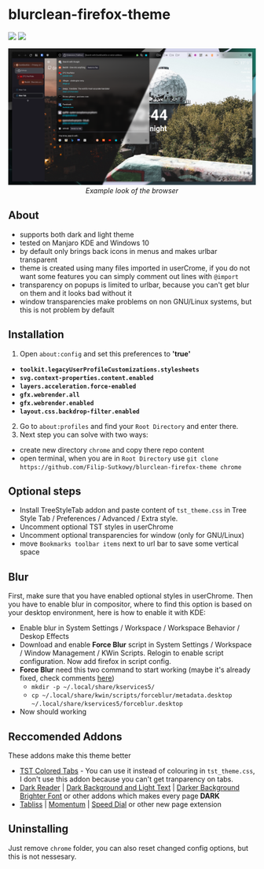 # blurclean-firefox-theme
<img src="https://img.shields.io/badge/Firefox_Browser-FF7139?style=for-the-badge&logo=Firefox-Browser&logoColor=white" />
<img src="https://img.shields.io/badge/CSS3-1572B6?style=for-the-badge&logo=css3&logoColor=white" />

<p align="center"><img alt="Example look with theme" src="other/browser.png"/><br/><i>Example look of the browser</i></p>

## About
+ supports both dark and light theme
+ tested on Manjaro KDE and Windows 10
+ by default only brings back icons in menus and makes urlbar transparent
+ theme is created using many files imported in userCrome, if you do not want some features you can simply comment out lines with `@import`
+ transparency on popups is limited to urlbar, because you can't get blur on them and it looks bad without it
+ window transparencies make problems on non GNU/Linux systems, but this is not problem by default

## Installation

1. Open `about:config` and set this preferences to **'true'** 

+ **`toolkit.legacyUserProfileCustomizations.stylesheets`**
+ **`svg.context-properties.content.enabled`**
+ **`layers.acceleration.force-enabled`**
+ **`gfx.webrender.all`**
+ **`gfx.webrender.enabled`**
+ **`layout.css.backdrop-filter.enabled`**

2. Go to `about:profiles` and find your `Root Directory` and enter there.
3. Next step you can solve with two ways:
+ create new directory `chrome` and copy there repo content
+ open terminal, when you are in `Root Directory` use `git clone https://github.com/Filip-Sutkowy/blurclean-firefox-theme chrome`

## Optional steps

+ Install TreeStyleTab addon and paste content of `tst_theme.css` in Tree Style Tab / Preferences / Advanced / Extra style.
+ Uncomment optional TST styles in userChrome
+ Uncomment optional transparencies for window (only for GNU/Linux)
+ move `Bookmarks toolbar items` next to url bar to save some vertical space

## Blur
First, make sure that you have enabled optional styles in userChrome. Then you have to enable blur in compositor, where to find this option is based on your desktop environment, here is how to enable it with KDE:
+ Enable blur in System Settings / Workspace / Workspace Behavior / Deskop Effects
+ Download and enable **Force Blur** script in System Settings / Workspace / Window Management / KWin Scripts. Relogin to enable script configuration. Now add firefox in script config.
+ **Force Blur** need this two command to start working (maybe it's already fixed, check comments [here](https://store.kde.org/p/1294604/))
	+ `mkdir -p ~/.local/share/kservices5/`
	+ `cp ~/.local/share/kwin/scripts/forceblur/metadata.desktop ~/.local/share/kservices5/forceblur.desktop`
+ Now should working

## Reccomended Addons
These addons make this theme better
+ [TST Colored Tabs](https://addons.mozilla.org/en-US/firefox/addon/tst-colored-tabs) - You can use it instead of colouring in `tst_theme.css`, I don't use this addon because you can't get tranparency on tabs.
+ [Dark Reader](https://addons.mozilla.org/en-US/firefox/addon/darkreader) | [Dark Background and Light Text](https://addons.mozilla.org/en-US/firefox/addon/dark-background-light-text/) | [Darker Background Brighter Font](https://addons.mozilla.org/en-US/firefox/addon/darker-bg-brighter-font) or other addons which makes every page **DARK**
+ [Tabliss](https://addons.mozilla.org/en-US/firefox/addon/tabliss/) | [Momentum](https://addons.mozilla.org/en-US/firefox/addon/momentumdash) | [Speed Dial](https://addons.mozilla.org/en-US/firefox/addon/fvd-speed-dial) or other new page extension

## Uninstalling 
Just remove `chrome` folder, you can also reset changed config options, but this is not nessesary.